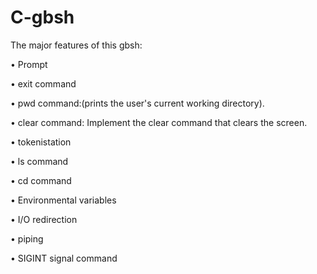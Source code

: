 # C-gbsh

The major features of this gbsh:

• Prompt

• exit command

• pwd command:(prints the user's current working directory).

• clear command: Implement the clear command that clears the screen.

• tokenistation

• ls command

• cd command

• Environmental variables

• I/O redirection

• piping

• SIGINT signal command
